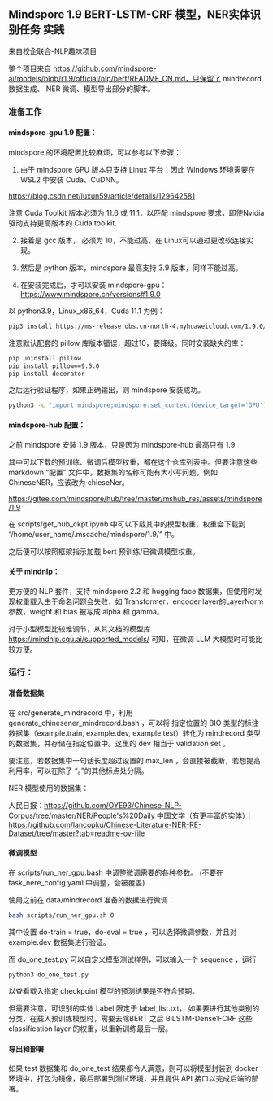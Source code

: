 ## Mindspore 1.9 BERT-LSTM-CRF 模型，NER实体识别任务 实践

来自校企联合-NLP趣味项目

整个项目来自 https://github.com/mindspore-ai/models/blob/r1.9/official/nlp/bert/README_CN.md，只保留了 mindrecord 数据生成、 NER 微调、模型导出部分的脚本。

### 准备工作

#### mindspore-gpu 1.9 配置：

mindspore 的环境配置比较麻烦，可以参考以下步骤：

1. 由于 mindspore GPU 版本只支持 Linux 平台；因此 Windows 环境需要在 WSL2 中安装 Cuda、CuDNN。

https://blog.csdn.net/luxun59/article/details/129642581

注意 Cuda Toolkit 版本必须为 11.6 或 11.1，以匹配 mindspore 要求，即使Nvidia驱动支持更高版本的 Cuda toolkit.

2. 接着是 gcc 版本， 必须为 10，不能过高，在 Linux可以通过更改软连接实现。

3. 然后是 python 版本，mindspore 最高支持 3.9 版本，同样不能过高。

4. 在安装完成后，才可以安装 mindspore-gpu：
https://www.mindspore.cn/versions#1.9.0

以 python3.9，Linux_x86_64，Cuda 11.1 为例：
```bash
pip3 install https://ms-release.obs.cn-north-4.myhuaweicloud.com/1.9.0/MindSpore/gpu/x86_64/cuda-11.1/mindspore_gpu-1.9.0-cp39-cp39-linux_x86_64.whl
```

注意默认配套的 pillow 库版本错误，超过10，要降级。同时安装缺失的库：

```bash
pip uninstall pillow
pip install pillow==9.5.0
pip install decorator
```


之后运行验证程序，如果正确输出，则 mindspore 安装成功。

```bash
python3 -c "import mindspore;mindspore.set_context(device_target='GPU');mindspore.run_check()"
```

#### mindspore-hub 配置：

之前 mindspore 安装 1.9 版本，只是因为 mindspore-hub 最高只有 1.9

其中可以下载的预训练、微调后模型权重，都在这个仓库列表中。但要注意这些 markdown “配置” 文件中，数据集的名称可能有大小写问题，例如 ChineseNER，应该改为 chieseNer。

https://gitee.com/mindspore/hub/tree/master/mshub_res/assets/mindspore/1.9

在 scripts/get_hub_ckpt.ipynb 中可以下载其中的模型权重，权重会下载到 
“/home/user_name/.mscache/mindspore/1.9/” 中。

之后便可以按照框架指示加载 bert 预训练/已微调模型权重。

#### 关于 mindnlp：

更方便的 NLP 套件，支持 mindspore 2.2 和 hugging face 数据集，但使用时发现权重载入由于命名问题会失败，如 Transformer，encoder layer的LayerNorm 参数，weight 和 bias 被写成 alpha 和 gamma。

对于小型模型比较难调节，从其文档的模型库
https://mindnlp.cqu.ai/supported_models/
可知，在微调 LLM 大模型时可能比较方便。

### 运行：

#### 准备数据集

在 src/generate_mindrecord 中，利用 generate_chinesener_mindrecord.bash ，可以将 指定位置的 BIO 类型的标注数据集（example.train, example.dev, example.test）转化为 mindrecord 类型的数据集，并存储在指定位置中。这里的 dev 相当于 validation set 。

要注意，若数据集中一句话长度超过设置的 max_len ，会直接被截断，若想提高利用率，可以在除了 “。”的其他标点处分隔。

NER 模型使用的数据集：



人民日报：https://github.com/OYE93/Chinese-NLP-Corpus/tree/master/NER/People's%20Daily
中国文学（有更丰富的实体）：https://github.com/lancopku/Chinese-Literature-NER-RE-Dataset/tree/master?tab=readme-ov-file


#### 微调模型

在 scripts/run_ner_gpu.bash 中调整微调需要的各种参数。 (不要在 task_nere_config.yaml 中调整，会被覆盖)

使用之前在 data/mindrecord 准备的数据进行微调：

```bash
bash scripts/run_ner_gpu.sh 0
```

其中设置 do-train = true，do-eval = true ，可以选择微调参数，并且对 example.dev 数据集进行验证。

而 do_one_test.py 可以自定义模型测试样例，可以输入一个 sequence ，运行

```
python3 do_one_test.py
```

以查看载入指定 checkpoint 模型的预测结果是否符合预期。

但需要注意，可识别的实体 Label 限定于 label_list.txt， 如果要进行其他类别的分类，在载入预训练模型时，需要去除BERT 之后 BiLSTM-Dense1-CRF 这些 classification layer 的权重，以重新训练最后一层。

#### 导出和部署

如果 test 数据集和 do_one_test 结果都令人满意，则可以将模型封装到 docker 环境中，打包为镜像，最后部署到测试环境，并且提供 API 接口以完成后端的部署。
